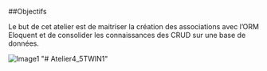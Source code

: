 ##Objectifs

Le but de cet atelier est de maitriser la création des associations avec l’ORM Eloquent et de consolider les connaissances des CRUD sur une base de données.

![Image1](https://user-images.githubusercontent.com/4312307/97168826-635e1280-1789-11eb-8295-77c13d4cdfd9.png)
"# Atelier4_5TWIN1" 
